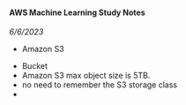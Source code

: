 #### AWS Machine Learning Study Notes
*6/6/2023* <br/>
* Amazon S3
 - Bucket
 - Amazon S3 max object size is 5TB. 
 - no need to remember the S3 storage class
 - 

